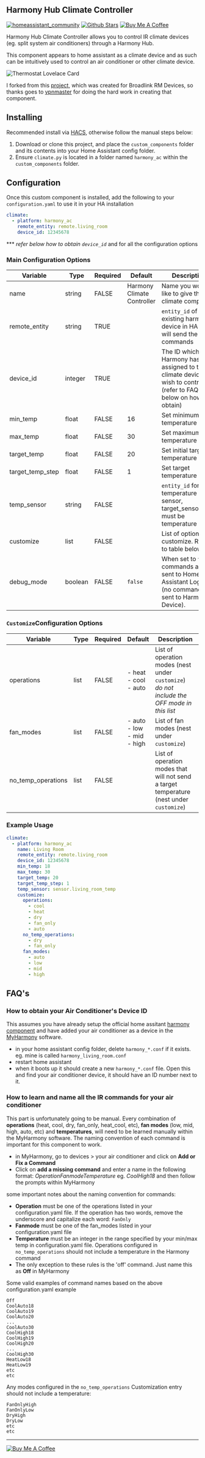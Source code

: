 

## Harmony Hub Climate Controller

[![homeassistant_community](https://img.shields.io/badge/HA%20community-forum-brightgreen)](https://community.home-assistant.io/t/harmony-hub-climate-component-for-a-c-integration/76793) [![Github Stars](https://img.shields.io/github/stars/so3n/HA_harmony_climate_component)](https://github.com/so3n/HA_harmony_climate_component) 
[![Buy Me A Coffee](https://www.buymeacoffee.com/assets/img/custom_images/orange_img.png)](https://www.buymeacoffee.com/so3n)

Harmony Hub Climate Controller allows you to control IR climate devices (eg. split system air conditioners) through a Harmony Hub. 

This component appears to home assistant as a climate device and as such can be intuitively used to control an air conditioner or other climate device.

![Thermostat Lovelace Card](https://raw.githubusercontent.com/so3n/HA_harmony_climate_component/master/img/thermostat_card.png)

I forked from this [project](https://github.com/vpnmaster/homeassistant-custom-components), which was created for Broadlink RM Devices, so thanks goes to [vpnmaster](https://github.com/vpnmaster) for doing the hard work in creating that component.

## Installing

Recommended install via [HACS](https://hacs.xyz/), otherwise follow the manual steps below:
1. Download or clone this project, and place the `custom_components` folder and its contents into your Home Assistant config folder.
2. Ensure `climate.py` is located in a folder named `harmony_ac` within the `custom_components` folder.


## Configuration
Once this custom component is installed, add the following to your `configuration.yaml` to use it in your HA installation

```yaml
climate:
  - platform: harmony_ac
    remote_entity: remote.living_room
    device_id: 12345678
```
*** _refer below how to obtain `device_id`_ and for all the configuration options

### Main Configuration Options
 
| Variable         | Type    | Required | Default                    | Description                                                                                                             |
| ---------------- | ------- | -------- | -------------------------- | ----------------------------------------------------------------------------------------------------------------------- |
| name             | string  | FALSE    | Harmony Climate Controller | Name you would like to give this climate component                                                                      |
| remote_entity    | string  | TRUE     |                            | `entity_id` of your existing harmony device in HA that will send the IR commands                                        |
| device_id        | integer | TRUE     |                            | The ID which Harmony has assigned to the climate device you wish to control<br/>(refer to FAQ's below on how to obtain) |
| min_temp         | float   | FALSE    | 16                         | Set minimum temperature range                                                                                           |
| max_temp         | float   | FALSE    | 30                         | Set maximum temperature range                                                                                           |
| target_temp      | float   | FALSE    | 20                         | Set initial target temperature                                                                                          |
| target_temp_step | float   | FALSE    | 1                          | Set target temperature step                                                                                             |
| temp_sensor      | string  | FALSE    |                            | `entity_id` for a temperature sensor, target_sensor.state must be temperature                                           |
| customize        | list    | FALSE    |                            | List of options to customize. Refer to table below                                                                      |
| debug_mode       | boolean | FALSE    | `false`                    | When set to `true` commands are sent to Home Assistant Log only (no commands are sent to Harmony Device).               |

### `Customize`Configuration Options

| Variable           | Type | Required | Default                               | Description                                                                                     |
| ------------------ | ---- | -------- | ------------------------------------- | ----------------------------------------------------------------------------------------------- |
| operations         | list | FALSE    | - heat<br/>- cool<br/>- auto          | List of operation modes (nest under `customize`)<br/>_do not include the OFF mode in this list_ |
| fan_modes          | list | FALSE    | - auto<br/>- low<br/>- mid<br/>- high | List of fan modes (nest under `customize`)                                                      |
| no_temp_operations | list | FALSE    |                                       | List of operation modes that will not send a target temperature (nest under `customize`)        |

### Example Usage
```yaml
climate:
  - platform: harmony_ac
    name: Living Room
    remote_entity: remote.living_room
    device_id: 12345678
    min_temp: 18
    max_temp: 30
    target_temp: 20
    target_temp_step: 1
    temp_sensor: sensor.living_room_temp
    customize:
      operations:
        - cool
        - heat
        - dry
        - fan_only
        - auto
      no_temp_operations:
        - dry
        - fan_only
      fan_modes:
        - auto
        - low
        - mid
        - high
```

## FAQ's

### How to obtain your Air Conditioner's Device ID
This assumes you have already setup the official home assitant [harmony component](https://www.home-assistant.io/components/remote.harmony/) and have added your air conditioner as a device in the [MyHarmony](https://www.myharmony.com) software.
* in your home assistant config folder, delete `harmony_*.conf` if it exists. eg. mine is called `harmony_living_room.conf`
* restart home assistant
* when it boots up it should create a new `harmony_*.conf` file. Open this and find your air conditioner device, it should have an ID number next to it.

### How to learn and name all the IR commands for your air conditioner
This part is unfortunately going to be manual. Every combination of **operations** (heat, cool, dry, fan_only, heat_cool, etc), **fan modes** (low, mid, high, auto, etc) and **temperatures**, will need to be learned manually within the MyHarmony software. The naming convention of each command is important for this component to work.

* in MyHarmony, go to devices > your air conditioner and click on **Add or Fix a Command**
* Click on **add a missing command** and enter a name in the following format: *OperationFanmodeTemperature* eg. *CoolHigh18* and then follow the prompts within MyHarmony
    
some important notes about the naming convention for commands:
* **Operation** must be one of the operations listed in your configuration.yaml file. If the operation has two words, remove the underscore and capitalize each word: `FanOnly`
* **Fanmode** must be one of the fan_modes listed in your configuration.yaml file
* **Temperature** must be an integer in the range specified by your min/max temp in configuration.yaml file. Operations configured in `no_temp_operations` should not include a temperature in the Harmony command
* The only exception to these rules is the 'off' command. Just name this as **Off** in MyHarmony

Some valid examples of command names based on the above configuration.yaml example
```
Off
CoolAuto18
CoolAuto19
CoolAuto20
...
CoolAuto30
CoolHigh18
CoolHigh19
CoolHigh20
...
CoolHigh30
HeatLow18
HeatLow19
etc
etc
```

Any modes configured in the `no_temp_operations` Customization entry should not include a temperature:
```
FanOnlyHigh
FanOnlyLow
DryHigh
DryLow
etc
etc 
```

<hr/>

[![Buy Me A Coffee](https://www.buymeacoffee.com/assets/img/custom_images/orange_img.png)](https://www.buymeacoffee.com/so3n)
